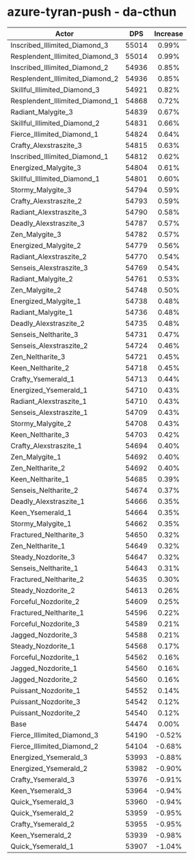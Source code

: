 # azure-tyran-push - da-cthun
| Actor | DPS | Increase |
|---|:---:|:---:|
|Inscribed_Illimited_Diamond_3|55014|0.99%|
|Resplendent_Illimited_Diamond_3|55014|0.99%|
|Inscribed_Illimited_Diamond_2|54936|0.85%|
|Resplendent_Illimited_Diamond_2|54936|0.85%|
|Skillful_Illimited_Diamond_3|54921|0.82%|
|Resplendent_Illimited_Diamond_1|54868|0.72%|
|Radiant_Malygite_3|54839|0.67%|
|Skillful_Illimited_Diamond_2|54831|0.66%|
|Fierce_Illimited_Diamond_1|54824|0.64%|
|Crafty_Alexstraszite_3|54815|0.63%|
|Inscribed_Illimited_Diamond_1|54812|0.62%|
|Energized_Malygite_3|54804|0.61%|
|Skillful_Illimited_Diamond_1|54801|0.60%|
|Stormy_Malygite_3|54794|0.59%|
|Crafty_Alexstraszite_2|54793|0.59%|
|Radiant_Alexstraszite_3|54790|0.58%|
|Deadly_Alexstraszite_3|54787|0.57%|
|Zen_Malygite_3|54782|0.57%|
|Energized_Malygite_2|54779|0.56%|
|Radiant_Alexstraszite_2|54770|0.54%|
|Senseis_Alexstraszite_3|54769|0.54%|
|Radiant_Malygite_2|54761|0.53%|
|Zen_Malygite_2|54748|0.50%|
|Energized_Malygite_1|54738|0.48%|
|Radiant_Malygite_1|54736|0.48%|
|Deadly_Alexstraszite_2|54735|0.48%|
|Senseis_Neltharite_3|54731|0.47%|
|Senseis_Alexstraszite_2|54724|0.46%|
|Zen_Neltharite_3|54721|0.45%|
|Keen_Neltharite_2|54718|0.45%|
|Crafty_Ysemerald_1|54713|0.44%|
|Energized_Ysemerald_1|54710|0.43%|
|Radiant_Alexstraszite_1|54710|0.43%|
|Senseis_Alexstraszite_1|54709|0.43%|
|Stormy_Malygite_2|54708|0.43%|
|Keen_Neltharite_3|54703|0.42%|
|Crafty_Alexstraszite_1|54694|0.40%|
|Zen_Malygite_1|54692|0.40%|
|Zen_Neltharite_2|54692|0.40%|
|Keen_Neltharite_1|54685|0.39%|
|Senseis_Neltharite_2|54674|0.37%|
|Deadly_Alexstraszite_1|54666|0.35%|
|Keen_Ysemerald_1|54664|0.35%|
|Stormy_Malygite_1|54662|0.35%|
|Fractured_Neltharite_3|54650|0.32%|
|Zen_Neltharite_1|54649|0.32%|
|Steady_Nozdorite_3|54647|0.32%|
|Senseis_Neltharite_1|54643|0.31%|
|Fractured_Neltharite_2|54635|0.30%|
|Steady_Nozdorite_2|54613|0.26%|
|Forceful_Nozdorite_2|54609|0.25%|
|Fractured_Neltharite_1|54596|0.22%|
|Forceful_Nozdorite_3|54589|0.21%|
|Jagged_Nozdorite_3|54588|0.21%|
|Steady_Nozdorite_1|54568|0.17%|
|Forceful_Nozdorite_1|54562|0.16%|
|Jagged_Nozdorite_1|54560|0.16%|
|Jagged_Nozdorite_2|54560|0.16%|
|Puissant_Nozdorite_1|54552|0.14%|
|Puissant_Nozdorite_3|54542|0.12%|
|Puissant_Nozdorite_2|54540|0.12%|
|Base|54474|0.00%|
|Fierce_Illimited_Diamond_3|54190|-0.52%|
|Fierce_Illimited_Diamond_2|54104|-0.68%|
|Energized_Ysemerald_3|53993|-0.88%|
|Energized_Ysemerald_2|53982|-0.90%|
|Crafty_Ysemerald_3|53976|-0.91%|
|Keen_Ysemerald_3|53964|-0.94%|
|Quick_Ysemerald_3|53960|-0.94%|
|Quick_Ysemerald_2|53959|-0.95%|
|Crafty_Ysemerald_2|53955|-0.95%|
|Keen_Ysemerald_2|53939|-0.98%|
|Quick_Ysemerald_1|53907|-1.04%|
